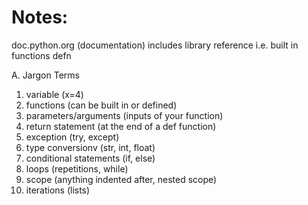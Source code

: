 # Notes:
doc.python.org (documentation)
includes library reference i.e. built in functions defn

A. Jargon Terms
   1. variable (x=4)
   2. functions (can be built in or defined)
   3. parameters/arguments (inputs of your function)
   4. return statement (at the end of a def function)
   5. exception (try, except)
   6. type conversionv (str, int, float)
   7. conditional statements (if, else)
   8. loops (repetitions, while)
   9. scope (anything indented after, nested scope)
   10. iterations (lists)



